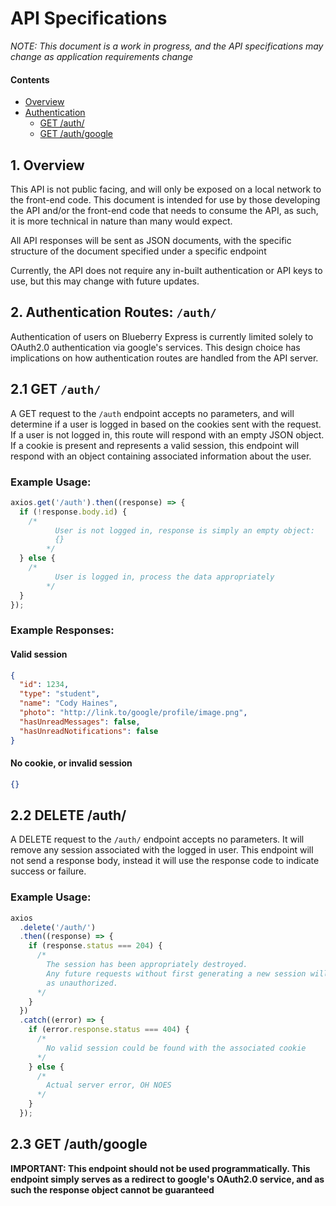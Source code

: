 # API Specifications

_NOTE: This document is a work in progress, and the API specifications may change as application requirements change_

#### Contents

- [Overview](#1-overview)
- [Authentication](#2-authentication-routes-auth)
  - [GET /auth/](#21-get)
  - [GET /auth/google](#22-get)

## 1. Overview

This API is not public facing, and will only be exposed on a local network to the front-end code.
This document is intended for use by those developing the API and/or the front-end code that needs to consume the API, as such, it is more technical in nature than many would expect.

All API responses will be sent as JSON documents, with the specific structure of the document specified under a specific endpoint

Currently, the API does not require any in-built authentication or API keys to use, but this may change with future updates.

## 2. Authentication Routes: `/auth/`

Authentication of users on Blueberry Express is currently limited solely to OAuth2.0 authentication via google's services. This design choice has implications on how authentication routes are handled from the API server.

## 2.1 GET `/auth/`

A GET request to the `/auth` endpoint accepts no parameters, and will determine if a user is logged in based on the cookies sent with the request. If a user is not logged in, this route will respond with an empty JSON object. If a cookie is present and represents a valid session, this endpoint will respond with an object containing associated information about the user.

### Example Usage:

```javascript
axios.get('/auth').then((response) => {
  if (!response.body.id) {
    /*
          User is not logged in, response is simply an empty object:
          {}
        */
  } else {
    /*
          User is logged in, process the data appropriately
        */
  }
});
```

### Example Responses:

#### Valid session

```json
{
  "id": 1234,
  "type": "student",
  "name": "Cody Haines",
  "photo": "http://link.to/google/profile/image.png",
  "hasUnreadMessages": false,
  "hasUnreadNotifications": false
}
```

#### No cookie, or invalid session

```json
{}
```

## 2.2 DELETE /auth/

A DELETE request to the `/auth/` endpoint accepts no parameters. It will remove any session associated with the logged in user. This endpoint will not send a response body, instead it will use the response code
to indicate success or failure.

### Example Usage:

```javascript
axios
  .delete('/auth/')
  .then((response) => {
    if (response.status === 204) {
      /*
        The session has been appropriately destroyed.
        Any future requests without first generating a new session will be rejected
        as unauthorized.
      */
    }
  })
  .catch((error) => {
    if (error.response.status === 404) {
      /*
        No valid session could be found with the associated cookie
      */
    } else {
      /*
        Actual server error, OH NOES
      */
    }
  });
```

## 2.3 GET /auth/google

**IMPORTANT: This endpoint should not be used programmatically. This endpoint simply serves as a redirect to google's OAuth2.0 service, and as such the response object cannot be guaranteed**

```

```
